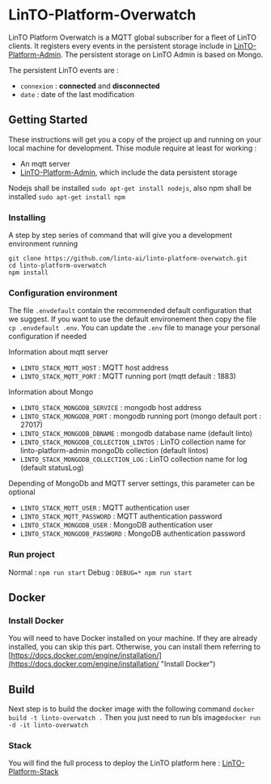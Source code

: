 # LinTO-Platform-Overwatch

LinTO Platform Overwatch is a MQTT global subscriber for a fleet of LinTO clients. It registers every events in the persistent storage include in [LinTO-Platform-Admin](https://github.com/linto-ai/linto-platform-admin). The persistent storage on LinTO Admin is based on Mongo.

The persistent LinTO events are :
* `connexion` : **connected** and **disconnected**
* `date` : date of the last modification

## Getting Started
These instructions will get you a copy of the project up and running on your local machine for development. Thise module require at least for working :
* An mqtt server
* [LinTO-Platform-Admin](https://github.com/linto-ai/linto-platform-admin), which include the data persistent storage

Nodejs shall be installed `sudo apt-get install nodejs`, also npm shall be installed `sudo apt-get install npm`

### Installing
A step by step series of command that will give you a development environment running
```
git clone https://github.com/linto-ai/linto-platform-overwatch.git
cd linto-platform-overwatch
npm install
```

### Configuration environment
The file `.envdefault` contain the recommended default configuration that we suggest.
If you want to use the default environement then copy the file `cp .envdefault .env`. You can update the `.env` file to manage your personal configuration if needed

Information about mqtt server
* `LINTO_STACK_MQTT_HOST` : MQTT host address
* `LINTO_STACK_MQTT_PORT` : MQTT running port (mqtt default : 1883)

Information about Mongo
* `LINTO_STACK_MONGODB_SERVICE` : mongodb host address
* `LINTO_STACK_MONGODB_PORT` : mongodb running port (mongo default port : 27017)
* `LINTO_STACK_MONGODB_DBNAME` : mongodb database name (default linto)
* `LINTO_STACK_MONGODB_COLLECTION_LINTOS` : LinTO collection name for linto-platform-admin mongoDb collection (default lintos)
* `LINTO_STACK_MONGODB_COLLECTION_LOG` : LinTO collection name for log (default statusLog)

Depending of MongoDb and MQTT server settings, this parameter can be optional
* `LINTO_STACK_MQTT_USER` : MQTT authentication user
* `LINTO_STACK_MQTT_PASSWORD` : MQTT authentication password
* `LINTO_STACK_MONGODB_USER` : MongoDB authentication user
* `LINTO_STACK_MONGODB_PASSWORD` : MongoDB authentication password

### Run project
Normal : `npm run start`
Debug : `DEBUG=* npm run start`

## Docker
### Install Docker

You will need to have Docker installed on your machine. If they are already installed, you can skip this part.
Otherwise, you can install them referring to [https://docs.docker.com/engine/installation/](https://docs.docker.com/engine/installation/ "Install Docker")

## Build
Next step is to build the docker image with the following command `docker build -t linto-overwatch .`
Then you just need to run bls image`docker run -d -it linto-overwatch`

### Stack
You will find the full process to deploy the LinTO platform here : [LinTO-Platform-Stack](https://github.com/linto-ai/linto-platform-stack)